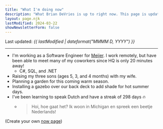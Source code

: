 ```yaml
---
title: "What I'm doing now"
description: "What Brian DeVries is up to right now. This page is updated frequently so people can see the latest in my life."
layout: page.njk
lastModified: 2024-03-22
showNewsletterForm: false
---
```


Last updated: _{{ lastModified | dateformat("MMMM D, YYYY") }}_ <span id="edited-ago"></span>

---

- I'm working as a Software Engineer for [Meijer](https://meijer.com). I work remotely, but have been able to meet many of my coworkers since HQ is only 20 minutes away!
  - C#, SQL, and .NET
- Raising my three sons (ages 5, 3, and 4 months) with my wife.
- Planning a garden for this coming warm season.
- Installing a gazebo over our back deck to add shade for hot summer days.
- I've been learning to speak Dutch and have a streak of 298 days 🔥
  - > Hoi, hoe gaat het? Ik woon in Michigan en spreek een beetje Nederlands!

(Create your own [now page](https://nownownow.com/about))

<script>
  let daysSince = {value: (new Date() - new Date("{{lastModified.toISOString().split("T")[0]}}T00:00:00.000")) / (60 * 60 * 1000 * 24), unit: "day" };
  let weeksSince = {value: daysSince.value / 7, unit: "week"};
  let monthsSince = {value: weeksSince.value / (52/12), unit: "month"};
  let yearsSince = {value: daysSince.value / 365, unit: "year"};
  let retVal = daysSince;

  if (daysSince.value >= 7) { retVal = weeksSince }
  if (weeksSince.value >= 8) { retVal = monthsSince }
  if (monthsSince.value >= 12) { retVal = yearsSince }

  let text = retVal.unit === 'day' && retVal.value < 1 ? 'Today' : `${parseInt(retVal.value)} ${retVal.unit}${parseInt(retVal.value) > 1 ? "s" : ""} ago`;

  let editedAgo = document.querySelector("#edited-ago");
  editedAgo.textContent = `(${text})`;
</script>